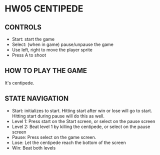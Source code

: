 # HW05 CENTIPEDE
## CONTROLS
- Start: start the game
- Select: (when in game) pause/unpause the game
- Use left, right to move the player sprite
- Press A to shoot
## HOW TO PLAY THE GAME
It's centipede.
## STATE NAVIGATION
- Start: initializes to start. Hitting start after win or lose will go to start. Hitting start during pause will do this as well.
- Level 1: Press start on the Start screen, or select on the pause screen
- Level 2: Beat level 1 by killing the centipede, or select on the pause screen
- Pause: Press select on the game screen.
- Lose: Let the centipede reach the bottom of the screen
- Win: Beat both levels